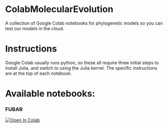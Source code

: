 # ColabMolecularEvolution
A collection of Google Colab notebooks for phylogenetic models so you can test our models in the cloud.

# Instructions
Google Colab usually runs python, so these all require three initial steps to install Julia, and switch to using the Julia kernel. The specific instructions are at the top of each notebook.

# Available notebooks:
### FUBAR
<a href="https://colab.research.google.com/github/MurrellGroup/ColabMolecularEvolution/blob/main/ColabMolecularEvolution_FUBAR.ipynb">
  <img src="https://colab.research.google.com/assets/colab-badge.svg" alt="Open In Colab"/>
</a>
